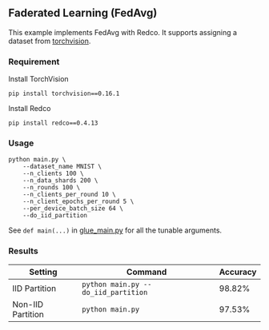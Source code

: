 ## Faderated Learning (FedAvg)

This example implements FedAvg with Redco. 
It supports assigning a dataset from [torchvision](https://pytorch.org/vision/stable/index.html).

### Requirement

Install TorchVision
```shell
pip install torchvision==0.16.1
```

Install Redco
```shell
pip install redco==0.4.13
```

### Usage

```shell
python main.py \
    --dataset_name MNIST \
    --n_clients 100 \
    --n_data_shards 200 \
    --n_rounds 100 \
    --n_clients_per_round 10 \
    --n_client_epochs_per_round 5 \
    --per_device_batch_size 64 \
    --do_iid_partition
```
See `def main(...)` in [glue_main.py](glue_main.py) for all the tunable arguments. 

### Results

| Setting           | Command                           | Accuracy |
|-------------------|-----------------------------------|----------|
| IID Partition     | `python main.py --do_iid_partition` | 98.82%   |
| Non-IID Partition | `python main.py`                    | 97.53%   |